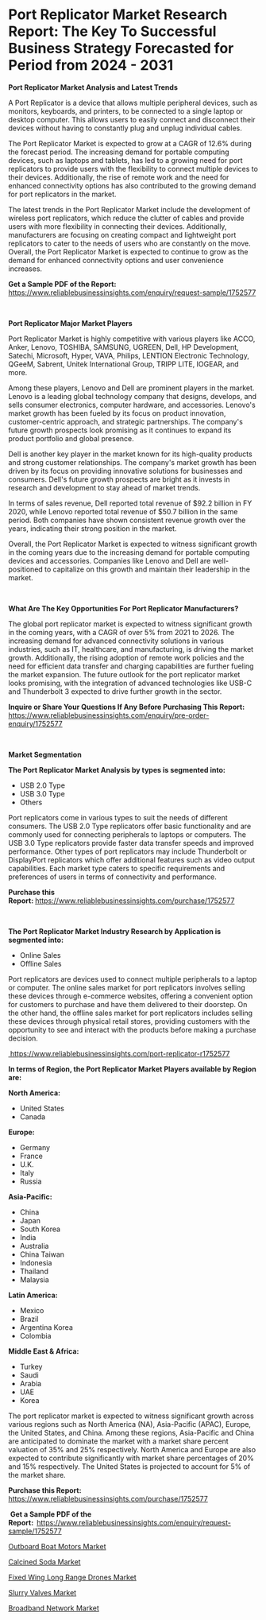 <p><h1>Port Replicator Market Research Report: The Key To Successful Business Strategy Forecasted for Period from 2024 - 2031</h1></p><p><strong>Port Replicator Market Analysis and Latest Trends</strong></p>
<p><p>A Port Replicator is a device that allows multiple peripheral devices, such as monitors, keyboards, and printers, to be connected to a single laptop or desktop computer. This allows users to easily connect and disconnect their devices without having to constantly plug and unplug individual cables.</p><p>The Port Replicator Market is expected to grow at a CAGR of 12.6% during the forecast period. The increasing demand for portable computing devices, such as laptops and tablets, has led to a growing need for port replicators to provide users with the flexibility to connect multiple devices to their devices. Additionally, the rise of remote work and the need for enhanced connectivity options has also contributed to the growing demand for port replicators in the market.</p><p>The latest trends in the Port Replicator Market include the development of wireless port replicators, which reduce the clutter of cables and provide users with more flexibility in connecting their devices. Additionally, manufacturers are focusing on creating compact and lightweight port replicators to cater to the needs of users who are constantly on the move. Overall, the Port Replicator Market is expected to continue to grow as the demand for enhanced connectivity options and user convenience increases.</p></p>
<p><strong>Get a Sample PDF of the Report:&nbsp;</strong> <a href="https://www.reliablebusinessinsights.com/enquiry/request-sample/1752577">https://www.reliablebusinessinsights.com/enquiry/request-sample/1752577</a></p>
<p>&nbsp;</p>
<p><strong>Port Replicator Major Market Players</strong></p>
<p><p>Port Replicator Market is highly competitive with various players like ACCO, Anker, Lenovo, TOSHIBA, SAMSUNG, UGREEN, Dell, HP Development, Satechi, Microsoft, Hyper, VAVA, Philips, LENTION Electronic Technology, QGeeM, Sabrent, Unitek International Group, TRIPP LITE, IOGEAR, and more.</p><p>Among these players, Lenovo and Dell are prominent players in the market. Lenovo is a leading global technology company that designs, develops, and sells consumer electronics, computer hardware, and accessories. Lenovo's market growth has been fueled by its focus on product innovation, customer-centric approach, and strategic partnerships. The company's future growth prospects look promising as it continues to expand its product portfolio and global presence.</p><p>Dell is another key player in the market known for its high-quality products and strong customer relationships. The company's market growth has been driven by its focus on providing innovative solutions for businesses and consumers. Dell's future growth prospects are bright as it invests in research and development to stay ahead of market trends.</p><p>In terms of sales revenue, Dell reported total revenue of $92.2 billion in FY 2020, while Lenovo reported total revenue of $50.7 billion in the same period. Both companies have shown consistent revenue growth over the years, indicating their strong position in the market.</p><p>Overall, the Port Replicator Market is expected to witness significant growth in the coming years due to the increasing demand for portable computing devices and accessories. Companies like Lenovo and Dell are well-positioned to capitalize on this growth and maintain their leadership in the market.</p></p>
<p>&nbsp;</p>
<p><strong>What Are The Key Opportunities For Port Replicator Manufacturers?</strong></p>
<p><p>The global port replicator market is expected to witness significant growth in the coming years, with a CAGR of over 5% from 2021 to 2026. The increasing demand for advanced connectivity solutions in various industries, such as IT, healthcare, and manufacturing, is driving the market growth. Additionally, the rising adoption of remote work policies and the need for efficient data transfer and charging capabilities are further fueling the market expansion. The future outlook for the port replicator market looks promising, with the integration of advanced technologies like USB-C and Thunderbolt 3 expected to drive further growth in the sector.</p></p>
<p><strong>Inquire or Share Your Questions If Any Before Purchasing This Report:</strong> <a href="https://www.reliablebusinessinsights.com/enquiry/pre-order-enquiry/1752577">https://www.reliablebusinessinsights.com/enquiry/pre-order-enquiry/1752577</a></p>
<p>&nbsp;</p>
<p><strong>Market Segmentation</strong></p>
<p><strong>The Port Replicator Market Analysis by types is segmented into:</strong></p>
<p><ul><li>USB 2.0 Type</li><li>USB 3.0 Type</li><li>Others</li></ul></p>
<p><p>Port replicators come in various types to suit the needs of different consumers. The USB 2.0 Type replicators offer basic functionality and are commonly used for connecting peripherals to laptops or computers. The USB 3.0 Type replicators provide faster data transfer speeds and improved performance. Other types of port replicators may include Thunderbolt or DisplayPort replicators which offer additional features such as video output capabilities. Each market type caters to specific requirements and preferences of users in terms of connectivity and performance.</p></p>
<p><strong>Purchase this Report:&nbsp;</strong><a href="https://www.reliablebusinessinsights.com/purchase/1752577">https://www.reliablebusinessinsights.com/purchase/1752577</a></p>
<p>&nbsp;</p>
<p><strong>The Port Replicator Market Industry Research by Application is segmented into:</strong></p>
<p><ul><li>Online Sales</li><li>Offline Sales</li></ul></p>
<p><p>Port replicators are devices used to connect multiple peripherals to a laptop or computer. The online sales market for port replicators involves selling these devices through e-commerce websites, offering a convenient option for customers to purchase and have them delivered to their doorstep. On the other hand, the offline sales market for port replicators includes selling these devices through physical retail stores, providing customers with the opportunity to see and interact with the products before making a purchase decision.</p></p>
<p><a href="https://www.reliablebusinessinsights.com/port-replicator-r1752577">&nbsp;https://www.reliablebusinessinsights.com/port-replicator-r1752577</a></p>
<p><strong>In terms of Region, the Port Replicator Market Players available by Region are:</strong></p>
<p>
    <p> <strong> North America: </strong>
        <ul>
            <li>United States</li>
            <li>Canada</li>
        </ul>
        </p> 
    <p> <strong> Europe: </strong>
        <ul>
            <li>Germany</li>
            <li>France</li>
            <li>U.K.</li>
            <li>Italy</li>
            <li>Russia</li>
        </ul>
        </p> 
    <p> <strong> Asia-Pacific: </strong>
        <ul>
            <li>China</li>
            <li>Japan</li>
            <li>South Korea</li>
            <li>India</li>
            <li>Australia</li>
            <li>China Taiwan</li>
            <li>Indonesia</li>
            <li>Thailand</li>
            <li>Malaysia</li>
        </ul>
        </p> 
    <p> <strong> Latin America: </strong>
        <ul>
            <li>Mexico</li>
            <li>Brazil</li>
            <li>Argentina Korea</li>
            <li>Colombia</li>
        </ul>
        </p> 
    <p> <strong> Middle East & Africa: </strong>
        <ul>
            <li>Turkey</li>
            <li>Saudi</li>
            <li>Arabia</li>
            <li>UAE</li>
            <li>Korea</li>
        </ul>
    </p>
    </p>
<p><p>The port replicator market is expected to witness significant growth across various regions such as North America (NA), Asia-Pacific (APAC), Europe, the United States, and China. Among these regions, Asia-Pacific and China are anticipated to dominate the market with a market share percent valuation of 35% and 25% respectively. North America and Europe are also expected to contribute significantly with market share percentages of 20% and 15% respectively. The United States is projected to account for 5% of the market share.</p></p>
<p><strong>Purchase this Report: </strong><a href="https://www.reliablebusinessinsights.com/purchase/1752577">https://www.reliablebusinessinsights.com/purchase/1752577</a></p>
<p>&nbsp;<strong>Get a Sample PDF of the Report:&nbsp;&nbsp;</strong><a href="https://www.reliablebusinessinsights.com/enquiry/request-sample/1752577">https://www.reliablebusinessinsights.com/enquiry/request-sample/1752577</a></p>
<p><strong></strong></p>
<p><p><a href="https://medium.com/@clarenceuvalis67867/outboard-boat-motors-market-forecasts-market-trends-and-impact-analysis-2024-2031-19715c08e733">Outboard Boat Motors Market</a></p><p><a href="https://github.com/VincentButlerjXXf/Market-Research-Report-List-1/blob/main/calcined-soda-market.md">Calcined Soda Market</a></p><p><a href="https://www.linkedin.com/pulse/global-fixed-wing-long-range-drones-market-size-share-dogwe?trackingId=HVyvxRLySUWhg5pzBrJbaQ%3D%3D">Fixed Wing Long Range Drones Market</a></p><p><a href="https://medium.com/@shawnsmithv6981/insights-into-the-slurry-valves-industry-market-financial-status-market-size-and-revenue-14e8d1d71b15">Slurry Valves Market</a></p><p><a href="https://github.com/nusratjahan12006/Market-Research-Report-List-2/blob/main/broadband-network-market.md">Broadband Network Market</a></p></p>